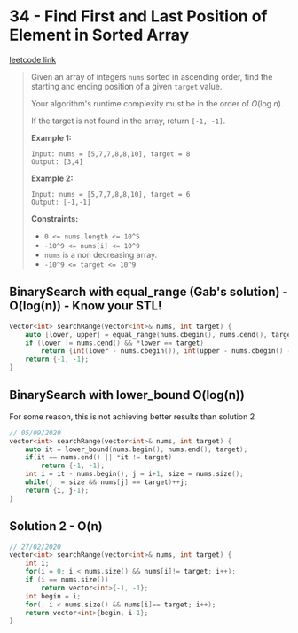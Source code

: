 # 34 - Find First and Last Position of Element in Sorted Array

[leetcode link](https://leetcode.com/problems/find-first-and-last-position-of-element-in-sorted-array/)

> Given an array of integers `nums` sorted in ascending order, find the starting and ending position of a given `target` value.
>
> Your algorithm's runtime complexity must be in the order of *O*(log *n*).
>
> If the target is not found in the array, return `[-1, -1]`.
>
> **Example 1:**
>
> ```
> Input: nums = [5,7,7,8,8,10], target = 8
> Output: [3,4]
> ```
>
> **Example 2:**
>
> ```
> Input: nums = [5,7,7,8,8,10], target = 6
> Output: [-1,-1]
> ```
>
>  
>
> **Constraints:**
>
> - `0 <= nums.length <= 10^5`
> - `-10^9 <= nums[i] <= 10^9`
> - `nums` is a non decreasing array.
> - `-10^9 <= target <= 10^9`

## BinarySearch with equal_range (Gab's solution) - O(log(n)) - Know your STL!

```cpp
vector<int> searchRange(vector<int>& nums, int target) {
    auto [lower, upper] = equal_range(nums.cbegin(), nums.cend(), target);
    if (lower != nums.cend() && *lower == target)
        return {int(lower - nums.cbegin()), int(upper - nums.cbegin() - 1)};
    return {-1, -1};
}
```

## BinarySearch with lower_bound O(log(n)) 

For some reason, this is not achieving better results than solution 2

```cpp
// 05/09/2020
vector<int> searchRange(vector<int>& nums, int target) {
    auto it = lower_bound(nums.begin(), nums.end(), target);
    if(it == nums.end() || *it != target)
        return {-1, -1};
    int i = it - nums.begin(), j = i+1, size = nums.size();
    while(j != size && nums[j] == target)++j;
    return {i, j-1};
}
```
## Solution 2 - O(n)

```cpp
// 27/02/2020
vector<int> searchRange(vector<int>& nums, int target) {
    int i;
    for(i = 0; i < nums.size() && nums[i]!= target; i++);
    if (i == nums.size())
        return vector<int>{-1, -1};
    int begin = i;
    for(; i < nums.size() && nums[i]== target; i++);
    return vector<int>{begin, i-1};
}
```


